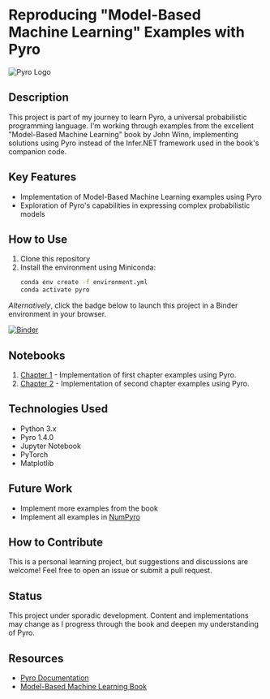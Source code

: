 # Reproducing "Model-Based Machine Learning" Examples with Pyro

![Pyro Logo](https://pyro.ai/img/pyro_logo.png)

## Description
This project is part of my journey to learn Pyro, a universal probabilistic programming language. I'm working through examples from the excellent "Model-Based Machine Learning" book by John Winn, implementing solutions using Pyro instead of the Infer.NET framework used in the book's companion code.

## Key Features
- Implementation of Model-Based Machine Learning examples using Pyro
- Exploration of Pyro's capabilities in expressing complex probabilistic models

## How to Use
1. Clone this repository
2. Install the environment using Miniconda:
   ```bash
   conda env create -f environment.yml
   conda activate pyro
   ```
*Alternatively*, click the badge below to launch this project in a Binder environment in your browser.

[![Binder](https://mybinder.org/badge_logo.svg)](https://mybinder.org/v2/gh/mengqvist/data_analysis_mbml/main)

## Notebooks
1. [Chapter 1](https://github.com/mengqvist/data_analysis_mbml/blob/master/MBML_book_ch1.ipynb) - Implementation of first chapter examples using Pyro.
2. [Chapter 2](https://github.com/mengqvist/data_analysis_mbml/blob/master/MBML_book_ch2.ipynb) - Implementation of second chapter examples using Pyro.

## Technologies Used
- Python 3.x
- Pyro 1.4.0
- Jupyter Notebook
- PyTorch
- Matplotlib

## Future Work
- Implement more examples from the book
- Implement all examples in [NumPyro](https://num.pyro.ai/en/latest/index.html)

## How to Contribute
This is a personal learning project, but suggestions and discussions are welcome! Feel free to open an issue or submit a pull request.

## Status
This project under sporadic development. Content and implementations may change as I progress through the book and deepen my understanding of Pyro.

## Resources
- [Pyro Documentation](https://pyro.ai/)
- [Model-Based Machine Learning Book](http://mbmlbook.com/)

